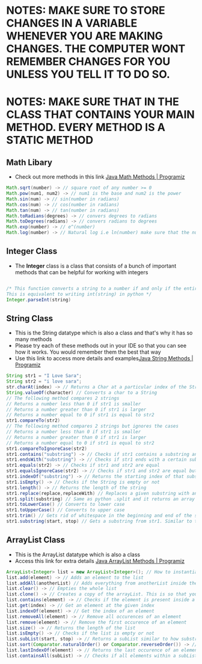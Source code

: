 # NOTES: MAKE SURE TO STORE CHANGES IN A VARIABLE WHENEVER YOU ARE MAKING CHANGES. THE COMPUTER WONT REMEMBER CHANGES FOR YOU UNLESS YOU TELL IT TO DO SO.

# NOTES: MAKE SURE THAT IN THE CLASS THAT CONTAINS YOUR MAIN METHOD. EVERY METHOD IS A STATIC METHOD
## Math Libary
- Check out more methods in this link [Java Math Methods | Programiz](https://www.programiz.com/java-programming/library/math)

```java
Math.sqrt(number) -> // square root of any number >= 0
Math.pow(num1, num2) -> // num1 is the base and num2 is the power
Math.sin(num) -> // sin(number in radians)
Math.cos(num) -> // cos(number in radians)
Math.tan(num) -> // tan(number in radians)
Math.toRadians(degrees) -> // convers degrees to radians
Math.toDegrees(radians) -> // convers radians to degrees
Math.exp(number) -> // e^(number)
Math.log(number) -> // Natural log i.e ln(number) make sure that the number is greater than 0
```

## Integer Class
- The **Integer** class is a class that consists of a bunch of important methods that can be helpful for working with integers
```java

/* This function converts a string to a number if and only if the entire string is a number
This is equivalent to writing int(string) in python */
Integer.parseInt(string) 

```

## String Class
- This is the String datatype which is also a class and that's why it has so many methods
- Please try each of these methods out in your IDE so that you can see how it works. You would remember them the best that way
- Use this link to access more details and examples[Java String Methods | Programiz](https://www.programiz.com/java-programming/library/string)
```java
String str1 = "I Love Sara";
String str2 = "i love sara";
str.charAt(index) -> // Returns a Char at a particular index of the String
String.valueOf(character) // Converts a char to a String
// The following method compares 2 strings
// Returns a number less than 0 if str1 is smaller
// Returns a number greater than 0 if str1 is larger
// Returns a number equal to 0 if str1 is equal to str2
str1.compareTo(str2)
// The following method compares 2 strings but ignores the cases
// Returns a number less than 0 if str1 is smaller
// Returns a number greater than 0 if str1 is larger
// Returns a number equal to 0 if str1 is equal to str2
str1.compareToIgnoreCase(str2)
str1.contains("substring") -> // Checks if str1 contains a substring and returns True or False
str1.endsWith("substring") -> // Checks if str1 ends with a certain substring similar to Python
str1.equals(str2) -> // Checks if str1 and str2 are equal
str1.equalsIgnoreCase(str2) -> // Checks if str1 and str2 are equal but ignores the case
str1.indexOf("substring") -> // Returns the starting index of that substring in str1
str1.isEmpty() -> // Checks if the String is empty or not 
str1.length() -> // Returns the length of the string
str1.replace(replace,replaceWith) // Replaces a given substring with another given substring
str1.split(substring) // Same as python .split and it returns an array of Strings
str1.toLowerCase() // Converts to lower case
str1.toUpperCase() // Converts to upper case
str1.trim() // Gets rid of whitespace in the beginning and end of the string
str1.substring(start, stop) // Gets a substring from str1. Similar to the python colon method. str1[start:stop]
```

## ArrayList Class
- This is the ArrayList datatype which is also a class
- Access this link for extra details [Java ArrayList Methods | Programiz](https://www.programiz.com/java-programming/library/arraylist)
```java
ArrayList<Integer> list = new ArrayList<Integer>(); // How to instantiate
list.add(element) -> // Adds an element to the list
list.addAll(anotherList) // Adds everything from anotherList inside the list
list.clear() -> // Empties the whole list
list.clone() -> // Creates a copy of the arrayList. This is so that you are not working with references. Instead it creates a whole new list for you
list.contains(element) -> // Checks if the element is present inside a list
list.get(index) -> // Get an element at the given index
list.indexOf(element) -> // Get the index of an element
list.removeAll(element) -> // Remove all occurences of an element
list.remove(element) -> // Remove the first occurence of an element
list.size() -> // Returns the length of the list
list.isEmpty() -> // Checks if the list is empty or not
list.subList(start, stop) -> // Returns a subList similar to how substring works on Strings
list.sort(Comparator.naturalOrder() or Comparator.reverseOrder()) -> // Sorts the list based on the order specified
list.lastIndexOf(element) -> // Returns the last occurence of an element
list.containsAll(subList) -> // Checks if all elements within a subList are present within the list
```